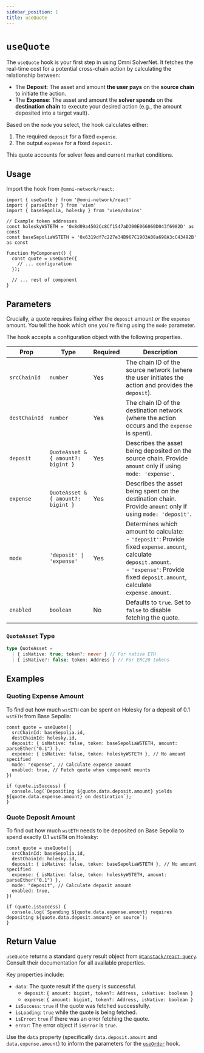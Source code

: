 ```yaml
---
sidebar_position: 1
title: useQuote
---
```


# `useQuote`

The `useQuote` hook is your first step in using Omni SolverNet. It fetches the real-time cost for a potential cross-chain action by calculating the relationship between:

*   The **Deposit**: The asset and amount **the user pays** on the **source chain** to initiate the action.
*   The **Expense**: The asset and amount the **solver spends** on the **destination chain** to execute your desired action (e.g., the amount deposited into a target vault).

Based on the `mode` you select, the hook calculates either:

1.  The required `deposit` for a fixed `expense`.
2.  The output `expense` for a fixed `deposit`.

This quote accounts for solver fees and current market conditions.

## Usage

Import the hook from `@omni-network/react`:

```tsx
import { useQuote } from '@omni-network/react'
import { parseEther } from 'viem'
import { baseSepolia, holesky } from 'viem/chains'

// Example token addresses
const holeskyWSTETH = '0x8d09a4502Cc8Cf1547aD300E066060D043f6982D' as const
const baseSepoliaWSTETH = '0x6319df7c227e34B967C1903A08a698A3cC43492B' as const

function MyComponent() {
  const quote = useQuote({
    // ... configuration
  });

  // ... rest of component
}
```

## Parameters

Crucially, a quote requires fixing *either* the `deposit` amount *or* the `expense` amount. You tell the hook which one you're fixing using the `mode` parameter.

The hook accepts a configuration object with the following properties.

| Prop          | Type                                   | Required | Description                                                                                                                                |
| ------------- | -------------------------------------- | -------- | ------------------------------------------------------------------------------------------------------------------------------------------ |
| `srcChainId`  | `number`                               | Yes      | The chain ID of the source network (where the user initiates the action and provides the `deposit`).                                       |
| `destChainId` | `number`                               | Yes      | The chain ID of the destination network (where the action occurs and the `expense` is spent).                                               |
| `deposit`     | `QuoteAsset & { amount?: bigint }`     | Yes      | Describes the asset being deposited on the source chain. Provide `amount` only if using `mode: 'expense'`.                                     |
| `expense`     | `QuoteAsset & { amount?: bigint }`     | Yes      | Describes the asset being spent on the destination chain. Provide `amount` only if using `mode: 'deposit'`.                                     |
| `mode`        | `'deposit' \| 'expense'`                | Yes      | Determines which amount to calculate: <br/>- `'deposit'`: Provide fixed `expense.amount`, calculate `deposit.amount`. <br/>- `'expense'`: Provide fixed `deposit.amount`, calculate `expense.amount`. |
| `enabled`     | `boolean`                              | No       | Defaults to `true`. Set to `false` to disable fetching the quote.                                                                          |

### `QuoteAsset` Type

```typescript
type QuoteAsset =
  | { isNative: true; token?: never } // For native ETH
  | { isNative?: false; token: Address } // For ERC20 tokens
```

## Examples

### Quoting Expense Amount

To find out how much `wstETH` can be spent on Holesky for a deposit of 0.1 `wstETH` from Base Sepolia:

```tsx
const quote = useQuote({
  srcChainId: baseSepolia.id,
  destChainId: holesky.id,
  deposit: { isNative: false, token: baseSepoliaWSTETH, amount: parseEther("0.1") },
  expense: { isNative: false, token: holeskyWSTETH }, // No amount specified
  mode: "expense", // Calculate expense amount
  enabled: true, // Fetch quote when component mounts
})

if (quote.isSuccess) {
  console.log(`Depositing ${quote.data.deposit.amount} yields ${quote.data.expense.amount} on destination`);
}
```

### Quote Deposit Amount

To find out how much `wstETH` needs to be deposited on Base Sepolia to spend exactly 0.1 `wstETH` on Holesky:

```tsx
const quote = useQuote({
  srcChainId: baseSepolia.id,
  destChainId: holesky.id,
  deposit: { isNative: false, token: baseSepoliaWSTETH }, // No amount specified
  expense: { isNative: false, token: holeskyWSTETH, amount: parseEther("0.1") },
  mode: "deposit", // Calculate deposit amount
  enabled: true,
})

if (quote.isSuccess) {
  console.log(`Spending ${quote.data.expense.amount} requires depositing ${quote.data.deposit.amount} on source`);
}
```

## Return Value

`useQuote` returns a standard query result object from [`@tanstack/react-query`](https://tanstack.com/query/latest/docs/react/reference/useQuery). Consult their documentation for all available properties.

Key properties include:

*   `data`: The quote result if the query is successful.
    *   `deposit`: `{ amount: bigint, token?: Address, isNative: boolean }`
    *   `expense`: `{ amount: bigint, token?: Address, isNative: boolean }`
*   `isSuccess`: `true` if the quote was fetched successfully.
*   `isLoading`: `true` while the quote is being fetched.
*   `isError`: `true` if there was an error fetching the quote.
*   `error`: The error object if `isError` is `true`.

Use the `data` property (specifically `data.deposit.amount` and `data.expense.amount`) to inform the parameters for the [`useOrder`](/sdk/hooks/useOrder.md) hook.
